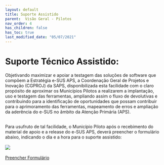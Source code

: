 ```yaml
---
layout: default
title: Suporte Assistido
parent:  Visão Geral - Pilotos
nav_order: 4
has_children: false
has_toc: true
last_modified_date: "05/07/2021"
---
```


<html>
    <title></title>
    <head>
        <link rel="stylesheet" type="text/css" href="../estilos.css">
    </head>
   

<link rel="stylesheet" href="https://maxcdn.bootstrapcdn.com/bootstrap/3.4.1/css/bootstrap.min.css">
  <script src="https://ajax.googleapis.com/ajax/libs/jquery/3.6.4/jquery.min.js"></script>
  <script src="https://maxcdn.bootstrapcdn.com/bootstrap/3.4.1/js/bootstrap.min.js"></script>

<body>


<h1>Suporte Técnico Assistido:</h1>

<p>Objetivando maximizar e apoiar a testagem das soluções de software que compõem a Estratégia e-SUS APS, a Coordenação Geral de Projetos e Inovação (CGPROJ) da SAPS, disponibilizada esta facilidade com o claro propósito de aproximar os Municípios Pilotos a realizarem a implantação, uso e testagem das ferramentas, ampliando assim o fluxo de devolutivas e contribuindo para a identificação de oportunidades que possam contribuir para o aprimoramento das ferramentas, mapeamento de erros e ampliação da aderência do e-SUS no âmbito da Atenção Primária (APS).</p>
<br>
Para usufruto de tal facilidade, o Município Piloto após o recebimento do material de apoio e a release do e-SUS APS, deverá preencher o formulário abaixo, indicando o dia e a hora para o suporte assistido:
<br>
<br>

<img src="https://raw.githubusercontent.com/CGIAP-SAPS/Pilotos/main/docs/Vis%C3%A3o%20Geral%20-%20Pilotos/media/07.PNG">
<br>
<br>
<a href="https://forms.gle/A1ixdFSfLguKTYmu8" target="_blank" class="btn btn-primary btn-lg active" role="button" aria-pressed="true">Preencher Formulário</a>
<br>
<br>

</body>
</html>